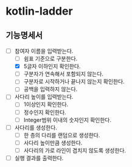 # kotlin-ladder
## 기능명세서
- [ ] 참여자 이름을 입력받는다.
    - [ ] 쉼표 기준으로 구분한다.
    - [x] 5글자 이하인지 확인한다.
    - [ ] 구분자가 연속해서 포함되지 않는다.
    - [ ] 구분자로 시작하거나 끝나지 않는지 확인한다.
    - [ ] 공백을 입력하지 않는다.
- [ ] 사다리 높이를 입력받는다.
    - [ ] 1이상인지 확인한다.
    - [ ] 정수인지 확인한다.
    - [ ] Integer범위 이내의 숫자인지 확인한다.
- [ ] 사다리를 생성한다.
    - [ ] 한 층의 다리를 랜덤으로 생성한다.
    - [ ] 사다리 높이만큼 생성한다.
    - [ ] 사다리의 가로 라인이 겹치지 않도록 생성한다.
- [ ] 실행 결과를 출력한다.
